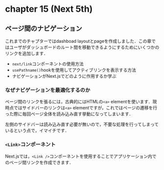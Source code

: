 # chapter 15 (Next 5th)
## ページ間のナビゲーション
これまでのチャプターではdashboad layoutとpageを作成しました．この章ではユーザがダッシュボードのルート間を移動できるようにするためにいくつかのリンクを追加します．
- `next/link`コンポーネントの使用方法
- `usePathname()`hookを使用してアクティブリンクを表示する方法
- ナビゲーションがNext.jsでどのように作用するか学ぶ

### なぜナビゲーションを最適化するのか
ページ間のリンクを張るには，古典的にはHTMLの`<a>` elementを使います．現時点ではサイドバーのリンクは`<a>` elementですが，これではページの遷移を行った際に毎回ページ全体を読み込み直す挙動になってしまいます．

左側のサイドバーは読み込み直す必要が無いので，不要な処理を行ってしまっているという点で，イマイチです．
### `<Link>`コンポーネント
Next.jsでは，`<Link />`コンポーネントを使用することでアプリケーション内でのページ間リンクを作成できます．